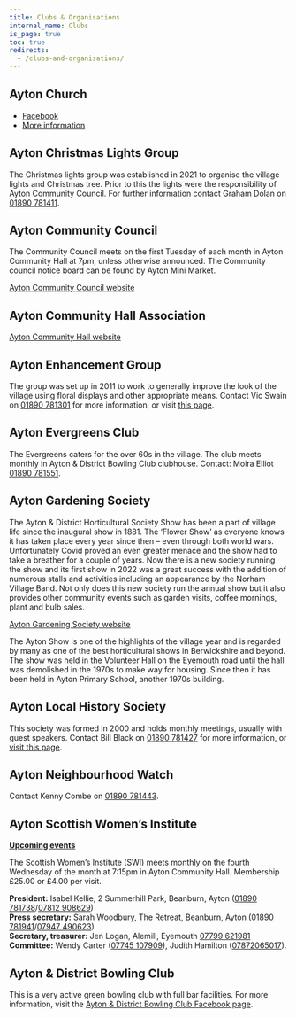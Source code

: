 ```yaml
---
title: Clubs & Organisations
internal_name: Clubs
is_page: true
toc: true
redirects:
  - /clubs-and-organisations/
---
```


## Ayton Church

- [Facebook](https://www.facebook.com/people/Church-of-Scotland-Ayton-and-District-Churches/100066754323382/)
- [More information](/church/)

## Ayton Christmas Lights Group

The Christmas lights group was established in 2021 to organise the village lights and Christmas tree. Prior to this the lights were the responsibility of Ayton Community Council. For further information contact Graham Dolan on [01890 781411](tel:00441890781411).

## Ayton Community Council

The Community Council meets on the first Tuesday of each month in Ayton Community Hall at 7pm, unless otherwise announced. The Community council notice board can be found by Ayton Mini Market.

[Ayton Community Council website](https://council.ayton-village.org)

## Ayton Community Hall Association

[Ayton Community Hall website](https://hall.ayton-village.org)

## Ayton Enhancement Group

The group was set up in 2011 to work to generally improve the look of the village using floral displays and other appropriate means. Contact Vic Swain on [01890 781301](tel:00441890781301) for more information, or visit [this page](/ayton-enhancement-group/).

## Ayton Evergreens Club

The Evergreens caters for the over 60s in the village. The club meets monthly in Ayton & District Bowling Club clubhouse. Contact: Moira Elliot [01890 781551](tel:00441890781551).

## Ayton Gardening Society

The Ayton & District Horticultural Society Show has been a part of village life since the inaugural show in 1881. The ‘Flower Show’ as everyone knows it has taken place every year since then – even through both world wars.
Unfortunately Covid proved an even greater menace and the show had to take a breather for a couple of years.
Now there is a new society running the show and its first show in 2022 was a great success with the addition of numerous stalls and activities including an appearance by the Norham Village Band.
Not only does this new society run the annual show but it also provides other community events such as garden visits, coffee mornings, plant and bulb sales.

[Ayton Gardening Society website](https://www.aytongardens.com)

The Ayton Show is one of the highlights of the village year and is regarded by many as one of the best horticultural shows in Berwickshire and beyond. The show was held in the Volunteer Hall on the Eyemouth road until the hall was demolished in the 1970s to make way for housing. Since then it has been held in Ayton Primary School, another 1970s building.

## Ayton Local History Society

This society was formed in 2000 and holds monthly meetings, usually with guest speakers. Contact Bill Black on [01890 781427](tel:00441890781427) for more information, or [visit this page](/ayton-local-history-society/).

## Ayton Neighbourhood Watch

Contact Kenny Combe on [01890 781443](tel:00441890781443).

## Ayton Scottish Women’s Institute

[**Upcoming events**](/calendar#swi-event-calendar)

The Scottish Women’s Institute (SWI) meets monthly on the fourth Wednesday of the month at 7:15pm in Ayton Community Hall. Membership £25.00 or £4.00 per visit.

**President:** Isabel Kellie, 2 Summerhill Park, Beanburn, Ayton ([01890 781738](tel:00441890781738)/[07812 908629](tel:00447812908629))  
**Press secretary:** Sarah Woodbury, The Retreat, Beanburn, Ayton ([01890 781941](tel:00441890781941)/[07947 490623](tel:00447947490623))  
**Secretary, treasurer:** Jen Logan, Alemill, Eyemouth [07799 621981](tel:00447799621981)  
**Committee:** Wendy Carter ([07745 107909](tel:00447745107909)), Judith Hamilton ([07872065017](tel:00447872065017)).

## Ayton & District Bowling Club

This is a very active green bowling club with full bar facilities. For more information, visit the [Ayton & District Bowling Club Facebook page](https://www.facebook.com/AytonDistrictBowlingClub/).
